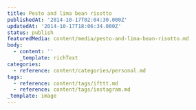 ```yaml
---
title: Pesto and lima bean risotto
publishedAt: '2014-10-17T02:04:30.000Z'
updatedAt: '2014-10-17T18:06:34.000Z'
status: publish
featuredMedia: content/media/pesto-and-lima-bean-risotto.md
body:
  - content: ''
    _template: richText
categories:
  - reference: content/categories/personal.md
tags:
  - reference: content/tags/ifttt.md
  - reference: content/tags/instagram.md
_template: image
---
```



